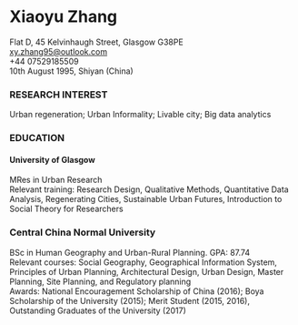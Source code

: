# **Xiaoyu Zhang**
Flat D, 45 Kelvinhaugh Street, Glasgow G38PE  
  xy.zhang95@outlook.com  
  +44 07529185509  
  10th August 1995, Shiyan (China) 

### **RESEARCH INTEREST**
Urban regeneration; Urban Informality; Livable city; Big data analytics

### EDUCATION
#### University of Glasgow 
MRes in Urban Research  
  Relevant training: Research Design, Qualitative Methods, Quantitative Data Analysis, Regenerating Cities, Sustainable Urban Futures, Introduction to Social Theory for Researchers 	
### Central China Normal University
BSc in Human Geography and Urban-Rural Planning. GPA: 87.74  
  Relevant courses: Social Geography, Geographical Information System, Principles of Urban Planning, Architectural Design, Urban Design, Master Planning, Site Planning, and Regulatory planning  
  Awards: National Encouragement Scholarship of China (2016); Boya Scholarship of the University (2015); Merit Student (2015, 2016), Outstanding Graduates of the University (2017)

